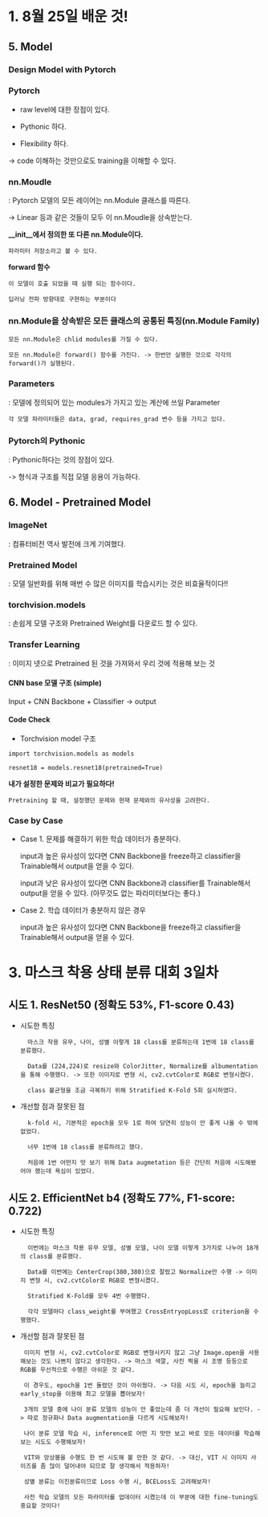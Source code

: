 # 1. 8월 25일 배운 것!

## 5. Model

### Design Model with Pytorch

### Pytorch

* raw level에 대한 장점이 있다.

* Pythonic 하다.

* Flexibility 하다.

-> code 이해하는 것만으로도 training을 이해할 수 있다.

### nn.Moudle

: Pytorch 모델의 모든 레이어는 nn.Module 클래스를 따른다.

-> Linear 등과 같은 것들이 모두 이 nn.Moudle을 상속받는다.

**__init__에서 정의한 또 다른 nn.Module이다.**

    파라미터 저장소라고 볼 수 있다.
    
**forward 함수**

    이 모델이 호출 되었을 때 실행 되는 함수이다.
    
    딥러닝 전파 방향대로 구현하는 부분이다
    

### nn.Module을 상속받은 모든 클래스의 공통된 특징(nn.Module Family)

    모든 nn.Module은 chlid modules를 가질 수 있다.
    
    모든 nn.Module은 forward() 함수를 가진다. -> 한번만 실행한 것으로 각각의 forward()가 실행된다.


### Parameters

: 모델에 정의되어 있는 modules가 가지고 있는 계산에 쓰일 Parameter

    각 모델 파라미터들은 data, grad, requires_grad 변수 등을 가지고 있다.
    
### Pytorch의 Pythonic

: Pythonic하다는 것의 장점이 있다.

-> 형식과 구조를 직접 모델 응용이 가능하다.

## 6. Model - Pretrained Model

### ImageNet

: 컴퓨터비전 역사 발전에 크게 기여했다.

### Pretrained Model

: 모델 일반화를 위해 매번 수 많은 이미지를 학습시키는 것은 비효율적이다!!


### torchvision.models

: 손쉽게 모델 구조와 Pretrained Weight를 다운로드 할 수 있다.

### Transfer Learning

: 이미지 넷으로 Pretrained 된 것을 가져와서 우리 것에 적용해 보는 것

#### CNN base 모델 구조 (simple)

Input + CNN Backbone + Classifier -> output

#### Code Check

* Torchvision model 구조

~~~
import torchvision.models as models

resnet18 = models.resnet18(pretrained=True)
~~~

**내가 설정한 문제와 비교가 필요하다!**

    Pretraining 할 때, 설정했던 문제와 현재 문제와의 유사성을 고려한다.
    
### Case by Case

* Case 1. 문제를 해결하기 위한 학습 데이터가 충분하다.

    input과 높은 유사성이 있다면 CNN Backbone을 freeze하고 classifier을 Trainable해서 output을 얻을 수 있다.
    
    input과 낮은 유사성이 있다면 CNN Backbone과 classifier를 Trainable해서 output을 얻을 수 있다. (아무것도 없는 파라미터보다는 좋다.)
    
 * Case 2. 학습 데이터가 충분하지 않은 경우

    input과 높은 유사성이 있다면 CNN Backbone을 freeze하고 classifier을 Trainable해서 output을 얻을 수 있다.


# 3. 마스크 착용 상태 분류 대회 3일차

## 시도 1. ResNet50 (정확도 53%, F1-score 0.43)

* 시도한 특징

        마스크 착용 유무, 나이, 성별 이렇게 18 class를 분류하는데 1번에 18 class를 분류했다.
        
        Data를 (224,224)로 resize와 ColorJitter, Normalize를 albumentation을 통해 수행했다. -> 또한 이미지로 변형 시, cv2.cvtColor로 RGB로 변형시켰다.
        
        class 불균형을 조금 극복하기 위해 Stratified K-Fold 5회 실시하였다.
      
     
* 개선할 점과 잘못된 점

        k-fold 시, 기본적은 epoch을 모두 1로 하여 당연히 성능이 안 좋게 나올 수 밖에 없었다.
        
        너무 1번에 18 class를 분류하려고 했다.
        
        처음에 1번 어떤지 맛 보기 위해 Data augmetation 등은 간단히 처음에 시도해봤어야 했는데 욕심이 있었다.


## 시도 2. EfficientNet b4 (정확도 77%, F1-score: 0.722)

* 시도한 특징

        이번에는 마스크 착용 유무 모델, 성별 모델, 나이 모델 이렇게 3가지로 나누어 18개의 class를 분류했다.
        
        Data를 이번에는 CenterCrop(380,380)으로 잘랐고 Normalize만 수행 -> 이미지 변형 시, cv2.cvtColor로 RGB로 변형시켰다.
        
        Stratified K-Fold를 모두 4번 수행했다.
        
        각각 모델마다 class_weight를 부여했고 CrossEntryopLoss로 criterion을 수행했다.
 
 * 개선할 점과 잘못된 점

        이미지 변형 시, cv2.cvtColor로 RGB로 변형시키지 않고 그냥 Image.open을 사용해보는 것도 나쁘지 않다고 생각한다. -> 마스크 색깔, 사진 찍을 시 조명 등등으로 RGB를 우선적으로 수행은 아쉬운 것 같다.
        
        이 경우도, epoch을 1번 돌렸던 것이 아쉬웠다. -> 다음 시도 시, epoch을 늘리고 early_stop을 이용해 최고 모델을 뽑아보자!
        
        3개의 모델 중에 나이 분류 모델의 성능이 안 좋았는데 좀 더 개선이 필요해 보인다. -> 따로 정규화나 Data augmentation을 다르게 시도해보자!
        
        나이 분류 모델 학습 시, inference로 어떤 지 맛만 보고 바로 모든 데이터를 학습해보는 시도도 수행해보자!
        
        VIT와 앙상블을 수행도 한 번 시도해 볼 만한 것 같다. -> 대신, VIT 시 이미지 사이즈를 좀 많이 덜어내야 되므로 잘 생각해서 적용하자!
        
        성별 분류는 이진분류이므로 Loss 수행 시, BCELoss도 고려해보자!
        
        사전 학습 모델의 모든 파라미터를 업데이터 시켰는데 이 부분에 대한 fine-tuning도 중요할 것이다!
  
